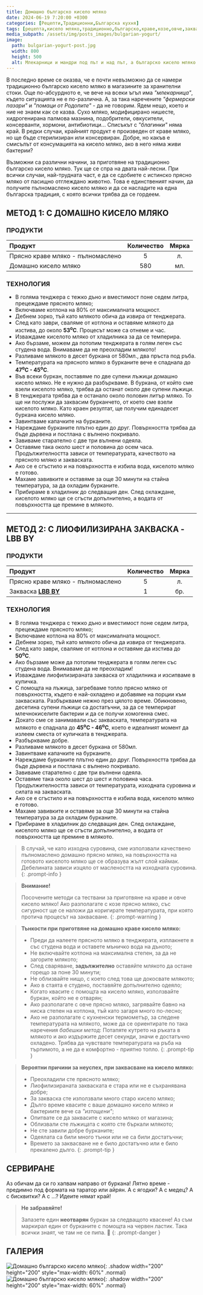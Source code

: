 ```yaml
---
title: Домашно българско кисело мляко
date: 2024-06-19 7:20:00 +0300
categories: [Рецепти,Традиционни,Българска кухня]
tags: [рецепта,кисело мляко,традиционно,българско,краве,козе,овче,закваска,каймак,лактобацилус,булгарикус,стрептококус,Lactobacillus,bulgaricus,Streptococcus,thermophilus,йогурт,fermented,bulgarian,yogurt]   # TAG names should always be lowercase
media_subpath: /assets/img/posts_images/bulgarian-yogurt/
image:
  path: bulgarian-yogurt-post.jpg
  width: 800
  height: 500
  alt: Млекарници и мандри под път и над път, а българско кисело мляко - никъде!
---
```


В последно време се оказва, че е почти невъзможно да се намери традиционно българско кисело мляко в магазините за хранителни стоки. Още по-абсурдното е, че вече на всеки ъгъл има *"млекарница"*, където ситуацията не е по-различна. А, за така наречените *"фермерски пазари"* и *"помаци от Родопите"* - да не говорим. Ядем нещо, което и ние не знаем как се казва. Сухо мляко, модифицирано нишесте, хидрогенирана палмова мазнина, подобрители, овкусители, консерванти, хормони, антибиотици... Списъкът с *"благинки"* няма край. В редки случаи, крайният продукт е произведен от краве мляко, но ще бъде стерилизиран или консервиран. Добре, но какъв е смисълът от консумацията на кисело мляко, ако в него няма живи бактерии?

Възможни са различни начини, за приготвяне на традиционно българско кисело мляко. Тук ще се спра на двата най-лесни. При всички случаи, най-трудната част, е да се сдобиете с истинско прясно мляко от пасищно отглеждано животно. Това е единственият начин, да получите пълномаслено кисело мляко и да се насладите на една българска традиция, с която всички трябва да се гордеем.

## МЕТОД 1: С ДОМАШНО КИСЕЛО МЛЯКО

### **ПРОДУКТИ**

| Продукт                          |Количество  |Мярка  |
|:---------------------------------|:----------:|:-----:|
|Прясно краве мляко - пълномаслено |5           |л.     |
|Домашно кисело мляко              |580         |мл.    |

### **ТЕХНОЛОГИЯ**

- В голяма тенджера с тежко дъно и вместимост поне седем литра, прецеждаме прясното мляко;
- Включваме котлона на 80% от максималната мощност.
- Дебнем зорко, тъй като млякото обича да извира от тенджерата.
- След като заври, сваляме от котлона и оставяме млякото да изстива, до около **53<sup>o</sup>C**. Процесът може са отнеме и час.
- Изваждаме киселото мляко от хладилника за да се темперира.
- Ако бързаме, можем да потопим тенджерата в голям леген със студена вода. Внимаваме да не преохладим млякото!
- Разливаме млякото в десет буркана от 580мл., два пръста под ръба.
- Температурата на прясното мляко в бурканите вече е спаднала до **47<sup>o</sup>C - 45<sup>o</sup>C**.
- Във всеки буркан, поставяме по две супени лъжици домашно кисело мляко. Не е нужно да разбъркваме. В буркана, от който сме взели киселото мляко, трябва да останат около две супени лъжици.
- В тенджерата трябва да е останало около половин литър мляко. То ще ни послужи да заквасим бурканчето, от което сме взели киселото мляко. Като краен резултат, ще получим единадесет буркана кисело мляко.
- Завинтваме капачките на бурканите.
- Нареждаме бурканите плътно един до друг. Повърхността трябва да бъде дървена и постлана с вълнено покривало.
- Завиваме старателно с две три вълнени одеяла.
- Оставяме така около шест и половина до осем часа. Продължителността зависи от температурата, качеството на прясното мляко и закваската.
- Ако се е сгъстило и на повърхността е избила вода, киселото мляко е готово.
- Махаме завивките и оставяме за още 30 минути на стайна температура, за да охладим бурканите.
- Прибираме в хладилник до следващия ден. След охлаждане, киселото мляко ще се сгъсти допълнително, а водата от повърхността ще премине в млякото.

* * *

## МЕТОД 2: С ЛИОФИЛИЗИРАНА ЗАКВАСКА - LBB BY

### **ПРОДУКТИ**

| Продукт                           |Количество  |Мярка  |
|:----------------------------------|:----------:|:-----:|
|Прясно краве мляко - пълномаслено  |5           |л.     |
|Закваска [**LBB BY**](https://lbbulgaricum.bg/%D0%B7%D0%B0%D0%BA%D0%B2%D0%B0%D1%81%D0%BA%D0%B8/%d0%b7%d0%b0%d0%ba%d0%b2%d0%b0%d1%81%d0%ba%d0%b0-%d0%b7%d0%b0-%d0%b1%d1%8a%d0%bb%d0%b3%d0%b0%d1%80%d1%81%d0%ba%d0%be-%d0%ba%d0%b8%d1%81%d0%b5%d0%bb%d0%be-%d0%bc%d0%bb%d1%8f%d0%ba%d0%be/)             |1           |бр.  |

### **ТЕХНОЛОГИЯ**

- В голяма тенджера с тежко дъно и вместимост поне седем литра, прецеждаме прясното мляко;
- Включваме котлона на 80% от максималната мощност.
- Дебнем зорко, тъй като млякото обича да извира от тенджерата.
- След като заври, сваляме от котлона и оставяме да изстива до **50<sup>o</sup>C**.
- Ако бързаме може да потопим тенджерата в голям леген със студена вода. Внимаваме да не преохладим!
- Изваждаме лиофилизираната закваска от хладилника и изсипваме в купичка.
- С помощта на лъжица, загребваме топло прясно мляко от повърхността, където е най-охладено и добавяме на порции към закваската. Разбъркваме нежно през цялото време. Обикновено, десетина супени лъжици са достатъчни, за да се темперират млечнокиселите бактерии и да се получи хомогенна смес.
- Докато сме се занимавали със закваската, температурата на млякото е спаднала до **45<sup>o</sup>C - 46<sup>o</sup>C**, което е идеалният момент да излеем сместа от купичката в тенджерата.
- Разбъркваме добре.
- Разливаме млякото в десет буркана от 580мл.
- Завинтваме капачките на бурканите.
- Нареждаме бурканите плътно един до друг. Повърхността трябва да бъде дървена и постлана с вълнено покривало.
- Завиваме старателно с две три вълнени одеяла.
- Оставяме така около шест до шест и половина часа. Продължителността зависи от температурата, изходната суровина и силата на закваската.
- Ако се е сгъстило и на повърхността е избила вода, киселото мляко е готово.
- Махаме завивките и оставяме за още 30 минути на стайна температура за да охладим бурканите.
- Прибираме в хладилник до следващия ден. След охлаждане, киселото мляко ще се сгъсти допълнително, а водата от повърхността ще премине в млякото.

>В случай, че като изходна суровина, сме използвали качествено пълномаслено домашно прясно мляко, на повърхността на готовото киселото мляко ще се образува жълт слой каймак. Дебелината зависи изцяло от маслеността на изходната суровина.
{: .prompt-info }

> **Внимание!**
>
> Посочените методи са тествани за приготвяне на краве и овче кисело мляко! Ако разполагате с козе прясно мляко, със сигурност ще се наложи да коригирате температурата, при която протича процесът на заквасване.
{: .prompt-warning }

> **Тънкости при приготвяне на домашно краве кисело мляко:**
>
> - Преди да налеете прясното мляко в тенджерата, изплакнете я със студена вода и оставете мъничко вода на дъното;
> - Не включвайте котлона на максимална степен, за да не загорите млякото;
> - След сваряване, **задължително** оставяйте млякото да остане горещо за поне 30 минути;
> - Не облизвайте нищо, с което след това ще докосвате млякото;
> - Ако в стаята е студено, поставяйте допълнително одеяло;
> - Когато квасите с помощта на кисело мляко, използвайте буркан, който не е отварян;
> - Ако разполагате с овче прясно мляко, загрявайте бавно на ниска степен на котлона, тъй като загаря много по-лесно;
> - Ако не разполагате с кухненски термометър, за следене температурата на млякото, може да се ориентирате по така наречения *бабешки метод*: Потапяте кутрето на ръката в млякото и ако издържите десет секунди, значи е достатъчно охладено. Трябва да чувствате температурата на ръба на търпимото, а не да е комфортно - приятно топло.
{: .prompt-tip }

> **Вероятни причини за неуспех, при заквасване на кисело мляко:**
>
> - Преохладили сте прясното мляко;
> - Лиофилизираната закваската е стара или не е съхранявана добре;
> - За закваска сте използвали много старо кисело мляко;
> - Дълго време квасите с ваше домашно кисело мляко и бактериите вече са *"изтощени"*;
> - Опитвате се да заквасите с кисело мляко от магазина;
> - Облизвали сте лъжицата с която сте бъркали млякото;
> - Не сте завили добре бурканите;
> - Одеялата са били много тънки или не са били достатъчни;
> - Времето за заквасване не е било достатъчно или е било прекалено дълго.
{: .prompt-tip }

## **СЕРВИРАНЕ**

Аз обичам да си го хапвам направо от буркана! Лятно време - предимно под формата на таратор или айрян. А с ягодки? А с медец? А с бисквитки? А с ...? Идеите нямат край!

> **Не забравяйте!**
>
> Запазете един **неотварян** буркан за следващото квасене! Аз съм маркирал един от бурканите с помощта на червен ластик. Така всички знаят, че там не се пипа. 👮
{: .prompt-danger }

## **ГАЛЕРИЯ**

![Домашно българско кисело мляко](bulgarian-yogurt-01.jpg){: .shadow width="200" height="200" style="max-width: 60%" .normal}
![Домашно българско кисело мляко](bulgarian-yogurt-02.jpg){: .shadow width="200" height="200" style="max-width: 60%" .normal}
